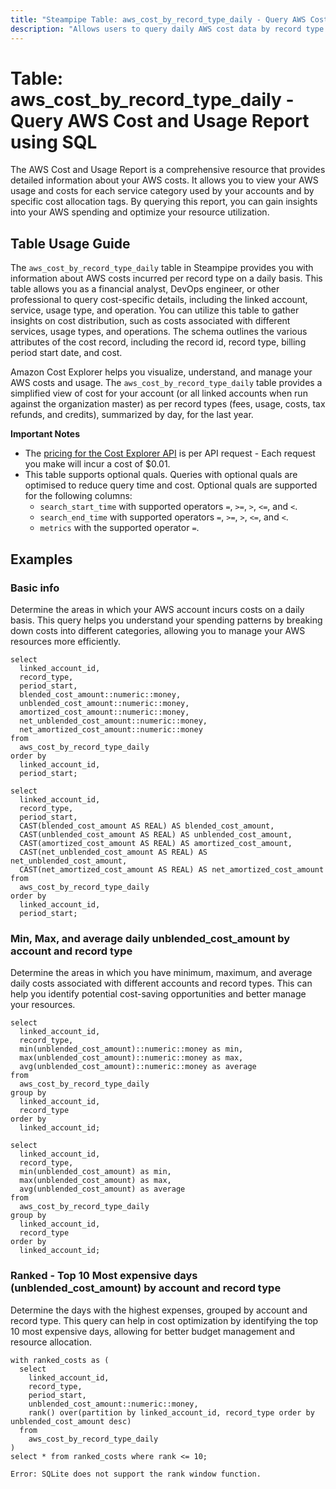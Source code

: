 ```yaml
---
title: "Steampipe Table: aws_cost_by_record_type_daily - Query AWS Cost and Usage Report using SQL"
description: "Allows users to query daily AWS cost data by record type. This table provides information about AWS costs incurred per record type on a daily basis."
---
```


# Table: aws_cost_by_record_type_daily - Query AWS Cost and Usage Report using SQL

The AWS Cost and Usage Report is a comprehensive resource that provides detailed information about your AWS costs. It allows you to view your AWS usage and costs for each service category used by your accounts and by specific cost allocation tags. By querying this report, you can gain insights into your AWS spending and optimize your resource utilization.

## Table Usage Guide

The `aws_cost_by_record_type_daily` table in Steampipe provides you with information about AWS costs incurred per record type on a daily basis. This table allows you as a financial analyst, DevOps engineer, or other professional to query cost-specific details, including the linked account, service, usage type, and operation. You can utilize this table to gather insights on cost distribution, such as costs associated with different services, usage types, and operations. The schema outlines the various attributes of the cost record, including the record id, record type, billing period start date, and cost.

Amazon Cost Explorer helps you visualize, understand, and manage your AWS costs and usage.  The `aws_cost_by_record_type_daily` table provides a simplified view of cost for your account (or all linked accounts when run against the organization master) as per record types (fees, usage, costs, tax refunds, and credits), summarized by day, for the last year.

**Important Notes**
- The [pricing for the Cost Explorer API](https://aws.amazon.com/aws-cost-management/pricing/) is per API request - Each request you make will incur a cost of $0.01.
- This table supports optional quals. Queries with optional quals are optimised to reduce query time and cost. Optional quals are supported for the following columns:
  - `search_start_time` with supported operators `=`, `>=`, `>`, `<=`, and `<`.
  - `search_end_time` with supported operators `=`, `>=`, `>`, `<=`, and `<`.
  - `metrics` with the supported operator `=`.

## Examples

### Basic info
Determine the areas in which your AWS account incurs costs on a daily basis. This query helps you understand your spending patterns by breaking down costs into different categories, allowing you to manage your AWS resources more efficiently.

```sql+postgres
select
  linked_account_id,
  record_type,
  period_start,
  blended_cost_amount::numeric::money,
  unblended_cost_amount::numeric::money,
  amortized_cost_amount::numeric::money,
  net_unblended_cost_amount::numeric::money,
  net_amortized_cost_amount::numeric::money
from
  aws_cost_by_record_type_daily
order by
  linked_account_id,
  period_start;
```

```sql+sqlite
select
  linked_account_id,
  record_type,
  period_start,
  CAST(blended_cost_amount AS REAL) AS blended_cost_amount,
  CAST(unblended_cost_amount AS REAL) AS unblended_cost_amount,
  CAST(amortized_cost_amount AS REAL) AS amortized_cost_amount,
  CAST(net_unblended_cost_amount AS REAL) AS net_unblended_cost_amount,
  CAST(net_amortized_cost_amount AS REAL) AS net_amortized_cost_amount
from
  aws_cost_by_record_type_daily
order by
  linked_account_id,
  period_start;
```

### Min, Max, and average daily unblended_cost_amount by account and record type
Determine the areas in which you have minimum, maximum, and average daily costs associated with different accounts and record types. This can help you identify potential cost-saving opportunities and better manage your resources.

```sql+postgres
select
  linked_account_id,
  record_type,
  min(unblended_cost_amount)::numeric::money as min,
  max(unblended_cost_amount)::numeric::money as max,
  avg(unblended_cost_amount)::numeric::money as average
from
  aws_cost_by_record_type_daily
group by
  linked_account_id,
  record_type
order by
  linked_account_id;
```

```sql+sqlite
select
  linked_account_id,
  record_type,
  min(unblended_cost_amount) as min,
  max(unblended_cost_amount) as max,
  avg(unblended_cost_amount) as average
from
  aws_cost_by_record_type_daily
group by
  linked_account_id,
  record_type
order by
  linked_account_id;
```

### Ranked - Top 10 Most expensive days (unblended_cost_amount) by account and record type
Determine the days with the highest expenses, grouped by account and record type. This query can help in cost optimization by identifying the top 10 most expensive days, allowing for better budget management and resource allocation.

```sql+postgres
with ranked_costs as (
  select
    linked_account_id,
    record_type,
    period_start,
    unblended_cost_amount::numeric::money,
    rank() over(partition by linked_account_id, record_type order by unblended_cost_amount desc)
  from
    aws_cost_by_record_type_daily
)
select * from ranked_costs where rank <= 10;
```

```sql+sqlite
Error: SQLite does not support the rank window function.
```